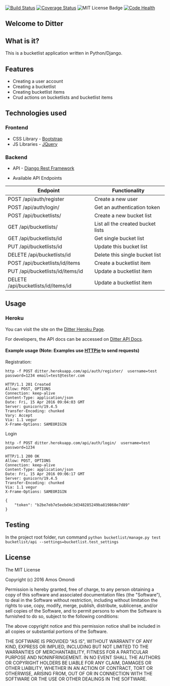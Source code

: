 [![Build Status](https://travis-ci.org/andela-aomondi/djangobucketlist.svg?branch=master)](https://travis-ci.org/andela-aomondi/djangobucketlist)
[![Coverage Status](https://coveralls.io/repos/github/andela-aomondi/djangobucketlist/badge.svg?branch=feature-review)](https://coveralls.io/github/andela-aomondi/djangobucketlist?branch=feature-review)
![MIT License Badge](https://img.shields.io/badge/license-mit-blue.svg)
[![Code Health](https://landscape.io/github/andela-aomondi/djangobucketlist/feature-review/landscape.svg?style=flat)](https://landscape.io/github/andela-aomondi/djangobucketlist/feature-review)


## Welcome to Ditter

## What is it?

This is a bucketlist application written in Python/Django.

## Features

- Creating a user account
- Creating a bucketlist
- Creating bucketlist items
- Crud actions on bucketlists and bucketlist items

## Technologies used

### Frontend

- CSS Library - [Bootstrap](http://getbootstrap.com/)
- JS Libraries - [JQuery](https://jquery.com/)

### Backend

- API - [Django Rest Framework](http://www.django-rest-framework.org/)

- Available API Endpoints

| Endpoint             	                | Functionality                     	|
|---------------------------------------|-------------------------------------|
| POST /api/auth/register               | Create a new user                   |
| POST /api/auth/login/                 | Get an authentication token         |
| POST /api/bucketlists/   	            | Create a new bucket list          	|
| GET  /api/bucketlists/                | List all the created bucket lists 	|
| GET  /api/bucketlists/id              | Get single bucket list             	|
| PUT /api/bucketlists/id    	          | Update this bucket list           	|
| DELETE /api/bucketlists/id 	          | Delete this single bucket list    	|
| POST /api/bucketlists/id/items 	      | Create a bucketlist item    	      |
| PUT /api/bucketlists/id/items/id 	    | Update a bucketlist item    	      |
| DELETE /api/bucketlists/id/items/id 	| Update a bucketlist item    	      |

## Usage

### Heroku

You can visit the site on the [Ditter Heroku Page](https://ditter.herokuapp.com).

For developers, the API docs can be accessed on [Ditter API Docs](https://ditter.herokuapp.com/docs/).

#### Example usage (Note: Examples use [HTTPie](https://github.com/jkbrzt/httpie) to send requests)

Registration:

```
http -f POST ditter.herokuapp.com/api/auth/register/  username=test password=1234 email=test@tester.com

HTTP/1.1 201 Created
Allow: POST, OPTIONS
Connection: keep-alive
Content-Type: application/json
Date: Fri, 15 Apr 2016 09:04:03 GMT
Server: gunicorn/19.4.5
Transfer-Encoding: chunked
Vary: Accept
Via: 1.1 vegur
X-Frame-Options: SAMEORIGIN

```

Login

```
http -f POST ditter.herokuapp.com/api/auth/login/  username=test password=1234

HTTP/1.1 200 OK
Allow: POST, OPTIONS
Connection: keep-alive
Content-Type: application/json
Date: Fri, 15 Apr 2016 09:06:17 GMT
Server: gunicorn/19.4.5
Transfer-Encoding: chunked
Via: 1.1 vegur
X-Frame-Options: SAMEORIGIN

{
    "token": "b2be7eb7e5eebd4c3d348285249ba819868e7d89"
}
```

## Testing

In the project root folder, run command `python bucketlist/manage.py test bucketlist/api --settings=bucketlist.test_settings`

## License

The MIT License

Copyright (c) 2016 Amos Omondi

Permission is hereby granted, free of charge, to any person obtaining a copy
of this software and associated documentation files (the "Software"), to deal
in the Software without restriction, including without limitation the rights
to use, copy, modify, merge, publish, distribute, sublicense, and/or sell
copies of the Software, and to permit persons to whom the Software is
furnished to do so, subject to the following conditions:

The above copyright notice and this permission notice shall be included in
all copies or substantial portions of the Software.

THE SOFTWARE IS PROVIDED "AS IS", WITHOUT WARRANTY OF ANY KIND, EXPRESS OR
IMPLIED, INCLUDING BUT NOT LIMITED TO THE WARRANTIES OF MERCHANTABILITY,
FITNESS FOR A PARTICULAR PURPOSE AND NONINFRINGEMENT. IN NO EVENT SHALL THE
AUTHORS OR COPYRIGHT HOLDERS BE LIABLE FOR ANY CLAIM, DAMAGES OR OTHER
LIABILITY, WHETHER IN AN ACTION OF CONTRACT, TORT OR OTHERWISE, ARISING FROM,
OUT OF OR IN CONNECTION WITH THE SOFTWARE OR THE USE OR OTHER DEALINGS IN
THE SOFTWARE.
